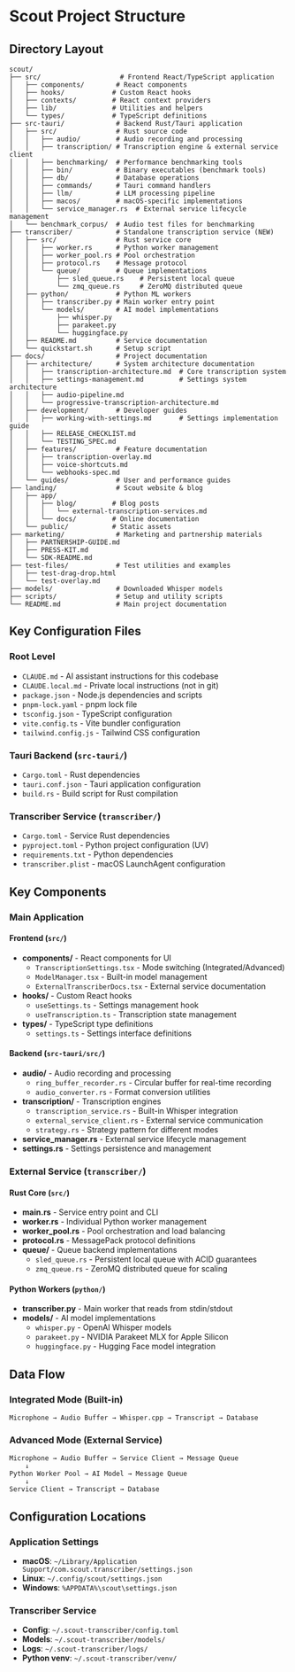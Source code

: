 # Scout Project Structure

## Directory Layout

```
scout/
├── src/                    # Frontend React/TypeScript application
│   ├── components/        # React components
│   ├── hooks/            # Custom React hooks
│   ├── contexts/         # React context providers
│   ├── lib/              # Utilities and helpers
│   └── types/            # TypeScript definitions
├── src-tauri/             # Backend Rust/Tauri application
│   ├── src/               # Rust source code
│   │   ├── audio/         # Audio recording and processing
│   │   ├── transcription/ # Transcription engine & external service client
│   │   ├── benchmarking/  # Performance benchmarking tools
│   │   ├── bin/           # Binary executables (benchmark tools)
│   │   ├── db/            # Database operations
│   │   ├── commands/      # Tauri command handlers
│   │   ├── llm/           # LLM processing pipeline
│   │   ├── macos/         # macOS-specific implementations
│   │   └── service_manager.rs  # External service lifecycle management
│   └── benchmark_corpus/  # Audio test files for benchmarking
├── transcriber/           # Standalone transcription service (NEW)
│   ├── src/               # Rust service core
│   │   ├── worker.rs      # Python worker management
│   │   ├── worker_pool.rs # Pool orchestration
│   │   ├── protocol.rs    # Message protocol
│   │   └── queue/         # Queue implementations
│   │       ├── sled_queue.rs    # Persistent local queue
│   │       └── zmq_queue.rs     # ZeroMQ distributed queue
│   ├── python/            # Python ML workers
│   │   ├── transcriber.py # Main worker entry point
│   │   └── models/        # AI model implementations
│   │       ├── whisper.py
│   │       ├── parakeet.py
│   │       └── huggingface.py
│   ├── README.md          # Service documentation
│   └── quickstart.sh      # Setup script
├── docs/                  # Project documentation
│   ├── architecture/      # System architecture documentation
│   │   ├── transcription-architecture.md  # Core transcription system
│   │   ├── settings-management.md         # Settings system architecture
│   │   ├── audio-pipeline.md
│   │   └── progressive-transcription-architecture.md
│   ├── development/       # Developer guides
│   │   ├── working-with-settings.md       # Settings implementation guide
│   │   ├── RELEASE_CHECKLIST.md
│   │   └── TESTING_SPEC.md
│   ├── features/          # Feature documentation
│   │   ├── transcription-overlay.md
│   │   ├── voice-shortcuts.md
│   │   └── webhooks-spec.md
│   └── guides/            # User and performance guides
├── landing/               # Scout website & blog
│   ├── app/
│   │   ├── blog/         # Blog posts
│   │   │   └── external-transcription-services.md
│   │   └── docs/         # Online documentation
│   └── public/           # Static assets
├── marketing/             # Marketing and partnership materials
│   ├── PARTNERSHIP-GUIDE.md
│   ├── PRESS-KIT.md
│   └── SDK-README.md
├── test-files/            # Test utilities and examples
│   ├── test-drag-drop.html
│   └── test-overlay.md
├── models/                # Downloaded Whisper models
├── scripts/               # Setup and utility scripts
└── README.md              # Main project documentation
```

## Key Configuration Files

### Root Level
- `CLAUDE.md` - AI assistant instructions for this codebase
- `CLAUDE.local.md` - Private local instructions (not in git)
- `package.json` - Node.js dependencies and scripts
- `pnpm-lock.yaml` - pnpm lock file
- `tsconfig.json` - TypeScript configuration
- `vite.config.ts` - Vite bundler configuration
- `tailwind.config.js` - Tailwind CSS configuration

### Tauri Backend (`src-tauri/`)
- `Cargo.toml` - Rust dependencies
- `tauri.conf.json` - Tauri application configuration
- `build.rs` - Build script for Rust compilation

### Transcriber Service (`transcriber/`)
- `Cargo.toml` - Service Rust dependencies
- `pyproject.toml` - Python project configuration (UV)
- `requirements.txt` - Python dependencies
- `transcriber.plist` - macOS LaunchAgent configuration

## Key Components

### Main Application

#### Frontend (`src/`)
- **components/** - React components for UI
  - `TranscriptionSettings.tsx` - Mode switching (Integrated/Advanced)
  - `ModelManager.tsx` - Built-in model management
  - `ExternalTranscriberDocs.tsx` - External service documentation
- **hooks/** - Custom React hooks
  - `useSettings.ts` - Settings management hook
  - `useTranscription.ts` - Transcription state management
- **types/** - TypeScript type definitions
  - `settings.ts` - Settings interface definitions

#### Backend (`src-tauri/src/`)
- **audio/** - Audio recording and processing
  - `ring_buffer_recorder.rs` - Circular buffer for real-time recording
  - `audio_converter.rs` - Format conversion utilities
- **transcription/** - Transcription engines
  - `transcription_service.rs` - Built-in Whisper integration
  - `external_service_client.rs` - External service communication
  - `strategy.rs` - Strategy pattern for different modes
- **service_manager.rs** - External service lifecycle management
- **settings.rs** - Settings persistence and management

### External Service (`transcriber/`)

#### Rust Core (`src/`)
- **main.rs** - Service entry point and CLI
- **worker.rs** - Individual Python worker management
- **worker_pool.rs** - Pool orchestration and load balancing
- **protocol.rs** - MessagePack protocol definitions
- **queue/** - Queue backend implementations
  - `sled_queue.rs` - Persistent local queue with ACID guarantees
  - `zmq_queue.rs` - ZeroMQ distributed queue for scaling

#### Python Workers (`python/`)
- **transcriber.py** - Main worker that reads from stdin/stdout
- **models/** - AI model implementations
  - `whisper.py` - OpenAI Whisper models
  - `parakeet.py` - NVIDIA Parakeet MLX for Apple Silicon
  - `huggingface.py` - Hugging Face model integration

## Data Flow

### Integrated Mode (Built-in)
```
Microphone → Audio Buffer → Whisper.cpp → Transcript → Database
```

### Advanced Mode (External Service)
```
Microphone → Audio Buffer → Service Client → Message Queue
    ↓
Python Worker Pool → AI Model → Message Queue
    ↓
Service Client → Transcript → Database
```

## Configuration Locations

### Application Settings
- **macOS**: `~/Library/Application Support/com.scout.transcriber/settings.json`
- **Linux**: `~/.config/scout/settings.json`
- **Windows**: `%APPDATA%\scout\settings.json`

### Transcriber Service
- **Config**: `~/.scout-transcriber/config.toml`
- **Models**: `~/.scout-transcriber/models/`
- **Logs**: `~/.scout-transcriber/logs/`
- **Python venv**: `~/.scout-transcriber/venv/`